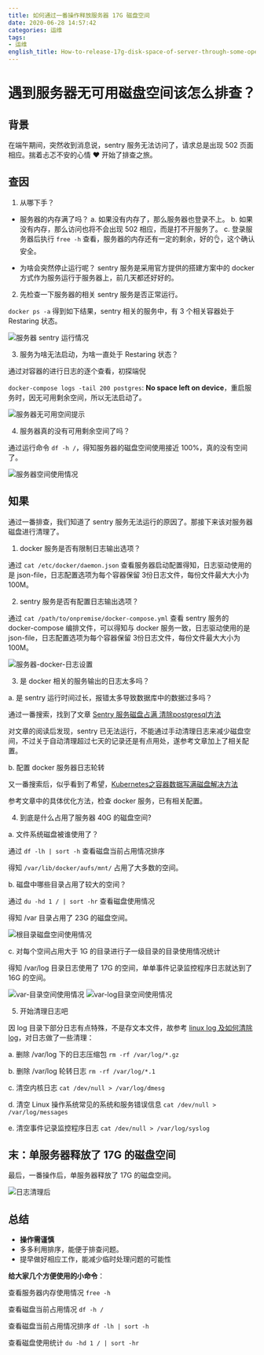 ```yaml
---
title: 如何通过一番操作释放服务器 17G 磁盘空间
date: 2020-06-28 14:57:42
categories: 运维
tags:
- 运维
english_title: How-to-release-17g-disk-space-of-server-through-some-operations?
---
```


# 遇到服务器无可用磁盘空间该怎么排查？

## 背景

在端午期间，突然收到消息说，sentry 服务无法访问了，请求总是出现 502 页面相应。揣着忐忑不安的心情 ♥ 开始了排查之旅。

## 查因

1. 从哪下手？

- 服务器的内存满了吗？
a. 如果没有内存了，那么服务器也登录不上。
b. 如果没有内存，那么访问也将不会出现 502 相应，而是打不开服务了。
c. 登录服务器后执行 `free -h` 查看，服务器的内存还有一定的剩余，好的👌，这个确认安全。

- 为啥会突然停止运行呢？
sentry 服务是采用官方提供的搭建方案中的 docker 方式作为服务运行于服务器上，前几天都还好好的。

2. 先检查一下服务器的相关 sentry 服务是否正常运行。

`docker ps -a` 得到如下结果，sentry 相关的服务中，有 3 个相关容器处于 Restaring 状态。

![服务器 sentry 运行情况](服务器-sentry-运行情况.png)

3. 服务为啥无法启动，为啥一直处于 Restaring 状态？

通过对容器的进行日志的逐个查看，初探端倪

`docker-compose logs -tail 200 postgres`: **No space left on device**，重启服务时，因无可用剩余空间，所以无法启动了。

![服务器无可用空间提示](服务器无可用空间提示.png)

4. 服务器真的没有可用剩余空间了吗？

通过运行命令 `df -h /`，得知服务器的磁盘空间使用接近 100%，真的没有空间了。

![服务器空间使用情况](服务器空间使用情况.png)

## 知果

通过一番排查，我们知道了 sentry 服务无法运行的原因了。那接下来该对服务器磁盘进行清理了。

1. docker 服务是否有限制日志输出选项？

通过 `cat /etc/docker/daemon.json` 查看服务器启动配置得知，日志驱动使用的是 json-file，日志配置选项为每个容器保留 3份日志文件，每份文件最大大小为 100M。

2. sentry 服务是否有配置日志输出选项？

通过 `cat /path/to/onpremise/docker-compose.yml` 查看 sentry 服务的 docker-compose 编排文件，可以得知与 docker 服务一致，日志驱动使用的是 json-file，日志配置选项为每个容器保留 3份日志文件，每份文件最大大小为 100M。

![服务器-docker-日志设置](服务器-docker-日志设置.png)

3. 是 docker 相关的服务输出的日志太多吗？

a. 是 sentry 运行时间过长，报错太多导致数据库中的数据过多吗？

通过一番搜索，找到了文章 [Sentry 服务磁盘占满 清除postgresql方法](https://juejin.im/post/5cb93b576fb9a068726e1f5f)

对文章的阅读后发现，sentry 已无法运行，不能通过手动清理日志来减少磁盘空间，不过关于自动清理超过七天的记录还是有点用处，遂参考文章加上了相关配置。

b. 配置 docker 服务器日志轮转

又一番搜索后，似乎看到了希望，[Kubernetes之容器数据写满磁盘解决方法](https://www.yp14.cn/2020/01/12/Kubernetes%E4%B9%8B%E5%AE%B9%E5%99%A8%E6%95%B0%E6%8D%AE%E5%86%99%E6%BB%A1%E7%A3%81%E7%9B%98%E8%A7%A3%E5%86%B3%E6%96%B9%E6%B3%95/)

参考文章中的具体优化方法，检查 docker 服务，已有相关配置。

4. 到底是什么占用了服务器 40G 的磁盘空间?

a. 文件系统磁盘被谁使用了？

通过 `df -lh | sort -h` 查看磁盘当前占用情况排序

得知 `/var/lib/docker/aufs/mnt/` 占用了大多数的空间。

b. 磁盘中哪些目录占用了较大的空间？

通过 `du -hd 1 / | sort -hr` 查看磁盘使用情况

得知 /var 目录占用了 23G 的磁盘空间。

![根目录磁盘空间使用情况](根目录磁盘空间使用情况.png)

c. 对每个空间占用大于 1G 的目录进行子一级目录的目录使用情况统计

得知 /var/log 目录日志使用了 17G 的空间，单单事件记录监控程序日志就达到了 16G 的空间。

![var-目录空间使用情况](var-目录空间使用情况.png)
![var-log目录空间使用情况](var-log-目录空间使用情况.png)

5. 开始清理日志吧

因 log 目录下部分日志有点特殊，不是存文本文件，故参考 [linux log 及如何清除log](https://www.jianshu.com/p/ad59f4a938e9)，对日志做了一些清理：

a. 删除 /var/log 下的日志压缩包
`rm -rf /var/log/*.gz`

b. 删除 /var/log 轮转日志
`rm -rf /var/log/*.1`

c. 清空内核日志
`cat /dev/null > /var/log/dmesg`

d. 清空 Linux 操作系统常见的系统和服务错误信息
`cat /dev/null > /var/log/messages`

e. 清空事件记录监控程序日志
`cat /dev/null > /var/log/syslog`

## 末：单服务器释放了 17G 的磁盘空间

最后，一番操作后，单服务器释放了 17G 的磁盘空间。

![日志清理后](日志清理后.png)

## 总结

- **操作需谨慎**
- 多多利用排序，能便于排查问题。
- 提早做好相应工作，能减少临时处理问题的可能性

**给大家几个方便使用的小命令**：

查看服务器内存使用情况
`free -h`

查看磁盘当前占用情况
`df -h /`

查看磁盘当前占用情况排序
`df -lh | sort -h`

查看磁盘使用统计
`du -hd 1 / | sort -hr`
